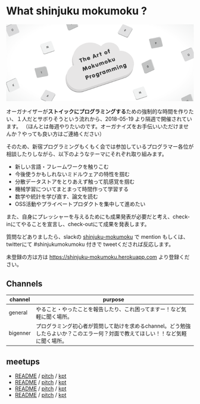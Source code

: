 # What shinjuku mokumoku ?

![](/assets/images/shinjuku-mokumoku-banner.png)

オーガナイザーが**ストイックにプログラミングする**ための強制的な時間を作りたい、１人だとサボりそうという流れから、2018-05-19 より隔週で開催されています。
（ほんとは毎週やりたいのです。オーガナイズをお手伝いいただけませんか？やっても良い方はご連絡ください）

そのため、新宿プログラミングもくもく会では参加しているプログラマー各位が相談したりしながら、以下のようなテーマにそれぞれ取り組みます。

- 新しい言語・フレームワークを触りこむ
- 今後使うかもしれないミドルウェアの特性を掴む
- 分散データストアをとりあえず触って肌感覚を掴む
- 機械学習についてまとまって時間作って学習する
- 数学や統計を学び直す、論文を読む
- OSS活動やプライベートプロダクトを集中して進めたい

また、自身にプレッシャーを与えるためにも成果発表が必要だと考え、check-inにてやることを宣言し、check-outにて成果を発表します。

質問などありましたら、slackの [shinjuku-mokumoku](https://shinjuku-mokumoku.slack.com/) で mention もしくは、twitterにて #shinjukumokumoku 付きで tweetくだされば反応します。

未登録の方は方は https://shinjuku-mokumoku.herokuapp.com より登録ください。

## Channels

channel  | purpose
---      | ---
general  | やること・やったことを報告したり、これ困ってますー！など気軽に聞く場所。
bigenner | プログラミング初心者が質問して助けを求めるchannel。どう勉強したらよいか？このエラー何？対面で教えてほしい！！など気軽に聞く場所。

## meetups

- [README](/meetups/4/README.md) / [pitch](https://gitpitch.com/shinjuku-mokumoku/shinjuku-mokumoku/master?p=meetups%2F4) / [kpt](/meetups/4/kpt.md)
- [README](/meetups/3/README.md) / [pitch](https://gitpitch.com/shinjuku-mokumoku/shinjuku-mokumoku/master?p=meetups%2F3) / [kpt](/meetups/3/kpt.md)
- [README](/meetups/2/README.md) / [pitch](https://gitpitch.com/shinjuku-mokumoku/shinjuku-mokumoku/master?p=meetups%2F2) / [kpt](/meetups/2/kpt.md)
- [README](/meetups/1/README.md) / [pitch](https://gitpitch.com/shinjuku-mokumoku/shinjuku-mokumoku/master?p=meetups%2F1) / [kpt](/meetups/1/kpt.md)

